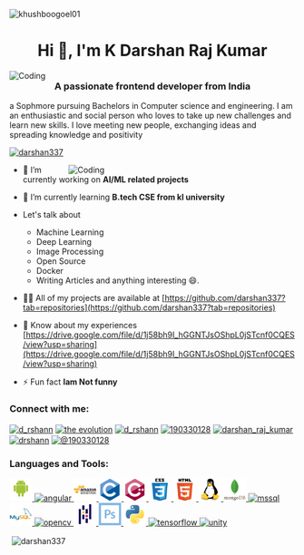  <p align="left"><img src="https://komarev.com/ghpvc/?username=k..." alt="khushboogoel01" /></p>
  

<h1 align="center">Hi 👋, I'm K Darshan Raj Kumar</h1>

<img align="right" alt="Coding" width="1000" src="https://dragonball.guru/wp-content/uploads/2021/01/goku-dragon-ball-guru.jpg">
     

<h3 align="center">A passionate frontend developer from India</h3>
 a Sophmore pursuing Bachelors in Computer science and engineering. I am an enthusiastic and social person who loves to take up new challenges and learn new skills. I love meeting new people, exchanging ideas and spreading knowledge and positivity 

<p align="left"> <a href="https://github.com/ryo-ma/github-profile-trophy"><img src="https://github-profile-trophy.vercel.app/?username=darshan337" alt="darshan337" /></a> </p>

<img align="right" alt="Coding" width="400" src="https://c.tenor.com/5gRzo5rvV48AAAAi/boraa.gif">

- 🔭 I’m currently working on **AI/ML related projects**

- 🌱 I’m currently learning **B.tech CSE from kl university**
- Let's talk about

   - Machine Learning
   - Deep Learning
   - Image Processing
    - Open Source
    - Docker
    - Writing Articles and anything interesting 😄.


- 👨‍💻 All of my projects are available at [https://github.com/darshan337?tab=repositories](https://github.com/darshan337?tab=repositories)

- 📄 Know about my experiences [https://drive.google.com/file/d/1j58bh9I_hGGNTJsOShpL0jSTcnf0CQES/view?usp=sharing](https://drive.google.com/file/d/1j58bh9I_hGGNTJsOShpL0jSTcnf0CQES/view?usp=sharing)

- ⚡ Fun fact **Iam Not funny**

<h3 align="left">Connect with me:</h3>
<p align="left">
<a href="https://instagram.com/d_rshann" target="blank"><img align="center" src="https://raw.githubusercontent.com/rahuldkjain/github-profile-readme-generator/master/src/images/icons/Social/instagram.svg" alt="d_rshann" height="30" width="40" /></a>
<a href="https://www.youtube.com/c/the evolution" target="blank"><img align="center" src="https://raw.githubusercontent.com/rahuldkjain/github-profile-readme-generator/master/src/images/icons/Social/youtube.svg" alt="the evolution" height="30" width="40" /></a>
<a href="https://www.codechef.com/users/d_rshann" target="blank"><img align="center" src="https://cdn.jsdelivr.net/npm/simple-icons@3.1.0/icons/codechef.svg" alt="d_rshann" height="30" width="40" /></a>
<a href="https://www.hackerrank.com/190330128" target="blank"><img align="center" src="https://raw.githubusercontent.com/rahuldkjain/github-profile-readme-generator/master/src/images/icons/Social/hackerrank.svg" alt="190330128" height="30" width="40" /></a>
<a href="https://codeforces.com/profile/darshan_raj_kumar" target="blank"><img align="center" src="https://raw.githubusercontent.com/rahuldkjain/github-profile-readme-generator/master/src/images/icons/Social/codeforces.svg" alt="darshan_raj_kumar" height="30" width="40" /></a>
<a href="https://www.leetcode.com/drshann" target="blank"><img align="center" src="https://raw.githubusercontent.com/rahuldkjain/github-profile-readme-generator/master/src/images/icons/Social/leet-code.svg" alt="drshann" height="30" width="40" /></a>
<a href="https://www.hackerearth.com/@190330128" target="blank"><img align="center" src="https://raw.githubusercontent.com/rahuldkjain/github-profile-readme-generator/master/src/images/icons/Social/hackerearth.svg" alt="@190330128" height="30" width="40" /></a>
</p>

<h3 align="left">Languages and Tools:</h3>
<p align="left"> <a href="https://developer.android.com" target="_blank" rel="noreferrer"> <img src="https://raw.githubusercontent.com/devicons/devicon/master/icons/android/android-original-wordmark.svg" alt="android" width="40" height="40"/> </a> <a href="https://angular.io" target="_blank" rel="noreferrer"> <img src="https://angular.io/assets/images/logos/angular/angular.svg" alt="angular" width="40" height="40"/> </a> <a href="https://aws.amazon.com" target="_blank" rel="noreferrer"> <img src="https://raw.githubusercontent.com/devicons/devicon/master/icons/amazonwebservices/amazonwebservices-original-wordmark.svg" alt="aws" width="40" height="40"/> </a> <a href="https://www.cprogramming.com/" target="_blank" rel="noreferrer"> <img src="https://raw.githubusercontent.com/devicons/devicon/master/icons/c/c-original.svg" alt="c" width="40" height="40"/> </a> <a href="https://www.w3schools.com/cpp/" target="_blank" rel="noreferrer"> <img src="https://raw.githubusercontent.com/devicons/devicon/master/icons/cplusplus/cplusplus-original.svg" alt="cplusplus" width="40" height="40"/> </a> <a href="https://www.w3schools.com/css/" target="_blank" rel="noreferrer"> <img src="https://raw.githubusercontent.com/devicons/devicon/master/icons/css3/css3-original-wordmark.svg" alt="css3" width="40" height="40"/> </a> <a href="https://www.w3.org/html/" target="_blank" rel="noreferrer"> <img src="https://raw.githubusercontent.com/devicons/devicon/master/icons/html5/html5-original-wordmark.svg" alt="html5" width="40" height="40"/> </a> <a href="https://www.linux.org/" target="_blank" rel="noreferrer"> <img src="https://raw.githubusercontent.com/devicons/devicon/master/icons/linux/linux-original.svg" alt="linux" width="40" height="40"/> </a> <a href="https://www.mongodb.com/" target="_blank" rel="noreferrer"> <img src="https://raw.githubusercontent.com/devicons/devicon/master/icons/mongodb/mongodb-original-wordmark.svg" alt="mongodb" width="40" height="40"/> </a> <a href="https://www.microsoft.com/en-us/sql-server" target="_blank" rel="noreferrer"> <img src="https://www.svgrepo.com/show/303229/microsoft-sql-server-logo.svg" alt="mssql" width="40" height="40"/> </a> <a href="https://www.mysql.com/" target="_blank" rel="noreferrer"> <img src="https://raw.githubusercontent.com/devicons/devicon/master/icons/mysql/mysql-original-wordmark.svg" alt="mysql" width="40" height="40"/> </a> <a href="https://opencv.org/" target="_blank" rel="noreferrer"> <img src="https://www.vectorlogo.zone/logos/opencv/opencv-icon.svg" alt="opencv" width="40" height="40"/> </a> <a href="https://pandas.pydata.org/" target="_blank" rel="noreferrer"> <img src="https://raw.githubusercontent.com/devicons/devicon/2ae2a900d2f041da66e950e4d48052658d850630/icons/pandas/pandas-original.svg" alt="pandas" width="40" height="40"/> </a> <a href="https://www.photoshop.com/en" target="_blank" rel="noreferrer"> <img src="https://raw.githubusercontent.com/devicons/devicon/master/icons/photoshop/photoshop-line.svg" alt="photoshop" width="40" height="40"/> </a> <a href="https://www.python.org" target="_blank" rel="noreferrer"> <img src="https://raw.githubusercontent.com/devicons/devicon/master/icons/python/python-original.svg" alt="python" width="40" height="40"/> </a> <a href="https://www.tensorflow.org" target="_blank" rel="noreferrer"> <img src="https://www.vectorlogo.zone/logos/tensorflow/tensorflow-icon.svg" alt="tensorflow" width="40" height="40"/> </a> <a href="https://unity.com/" target="_blank" rel="noreferrer"> <img src="https://www.vectorlogo.zone/logos/unity3d/unity3d-icon.svg" alt="unity" width="40" height="40"/> </a> </p>

<p>&nbsp;<img align="center" src="https://github-readme-stats.vercel.app/api?username=darshan337&show_icons=true&locale=en" alt="darshan337" /></p>

